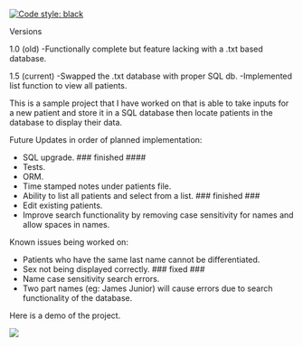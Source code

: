 [![Code style: black](https://img.shields.io/badge/code%20style-black-000000.svg)](https://github.com/psf/black)

Versions

1.0 (old)
-Functionally complete but feature lacking with a .txt based database.

1.5 (current)
-Swapped the .txt database with proper SQL db.
-Implemented list function to view all patients.

This is a sample project that I have worked on that is able to take inputs for a new patient and store it in a SQL database then locate patients in the database to display their data. 

Future Updates in order of planned implementation: 
- SQL upgrade. ### finished ####
- Tests.
- ORM.
- Time stamped notes under patients file.
- Ability to list all patients and select from a list. ### finished ###
- Edit existing patients.
- Improve search functionality by removing case sensitivity for names and allow spaces in names.



Known issues being worked on:
- Patients who have the same last name cannot be differentiated. 
- Sex not being displayed correctly. ### fixed ###
- Name case sensitivity search errors.
- Two part names (eg: James Junior) will cause errors due to search functionality of the database.


Here is a demo of the project.

![](https://github.com/Nakadie/python_projects/blob/main/Projects/Hospital%20tool/Demo.gif)
